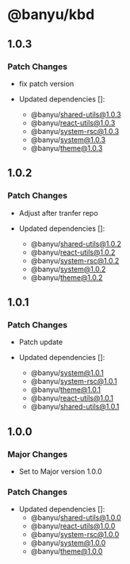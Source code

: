 # @banyu/kbd

## 1.0.3

### Patch Changes

- fix patch version

- Updated dependencies []:
  - @banyu/shared-utils@1.0.3
  - @banyu/react-utils@1.0.3
  - @banyu/system-rsc@1.0.3
  - @banyu/system@1.0.3
  - @banyu/theme@1.0.3

## 1.0.2

### Patch Changes

- Adjust after tranfer repo

- Updated dependencies []:
  - @banyu/shared-utils@1.0.2
  - @banyu/react-utils@1.0.2
  - @banyu/system-rsc@1.0.2
  - @banyu/system@1.0.2
  - @banyu/theme@1.0.2

## 1.0.1

### Patch Changes

- Patch update

- Updated dependencies []:
  - @banyu/system@1.0.1
  - @banyu/system-rsc@1.0.1
  - @banyu/theme@1.0.1
  - @banyu/react-utils@1.0.1
  - @banyu/shared-utils@1.0.1

## 1.0.0

### Major Changes

- Set to Major version 1.0.0

### Patch Changes

- Updated dependencies []:
  - @banyu/shared-utils@1.0.0
  - @banyu/react-utils@1.0.0
  - @banyu/system-rsc@1.0.0
  - @banyu/system@1.0.0
  - @banyu/theme@1.0.0
